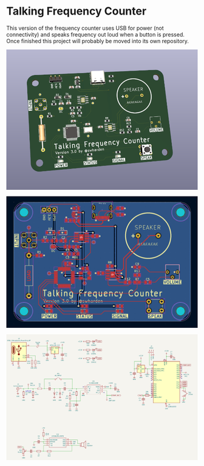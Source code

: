 # Talking Frequency Counter

This version of the frequency counter uses USB for power (not connectivity) and speaks frequency out loud when a button is pressed. Once finished this project will probably be moved into its own repository.

![](3d.png)

![](pcb.png)

![](schematic.png)